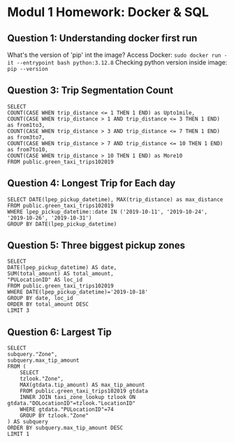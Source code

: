 # Modul 1 Homework: Docker & SQL

## Question 1: Understanding docker first run
What's the version of 'pip' int the image?
Access Docker:
`sudo docker run -it --entrypoint bash python:3.12.8`
Checking python version inside image:
`pip --version`

## Question 3: Trip Segmentation Count
```
SELECT 
COUNT(CASE WHEN trip_distance <= 1 THEN 1 END) as Upto1mile, 
COUNT(CASE WHEN trip_distance > 1 AND trip_distance <= 3 THEN 1 END) as from1to3,
COUNT(CASE WHEN trip_distance > 3 AND trip_distance <= 7 THEN 1 END) as from3to7,
COUNT(CASE WHEN trip_distance > 7 AND trip_distance <= 10 THEN 1 END) as from7to10,
COUNT(CASE WHEN trip_distance > 10 THEN 1 END) as More10
FROM public.green_taxi_trips102019
```

## Question 4: Longest Trip for Each day
```
SELECT DATE(lpep_pickup_datetime), MAX(trip_distance) as max_distance
FROM public.green_taxi_trips102019
WHERE lpep_pickup_datetime::date IN ('2019-10-11', '2019-10-24', '2019-10-26', '2019-10-31')
GROUP BY DATE(lpep_pickup_datetime)
```

## Question 5: Three biggest pickup zones
```
SELECT 
DATE(lpep_pickup_datetime) AS date,
SUM(total_amount) AS total_amount,
"PULocationID" AS loc_id
FROM public.green_taxi_trips102019
WHERE DATE(lpep_pickup_datetime)='2019-10-18'
GROUP BY date, loc_id
ORDER BY total_amount DESC
LIMIT 3
```

## Question 6: Largest Tip
```
SELECT 
subquery."Zone",
subquery.max_tip_amount
FROM (
	SELECT
	tzlook."Zone",
	MAX(gtdata.tip_amount) AS max_tip_amount
	FROM public.green_taxi_trips102019 gtdata
	INNER JOIN taxi_zone_lookup tzlook ON gtdata."DOLocationID"=tzlook."LocationID"
	WHERE gtdata."PULocationID"=74
	GROUP BY tzlook."Zone"
) AS subquery
ORDER BY subquery.max_tip_amount DESC
LIMIT 1
```
